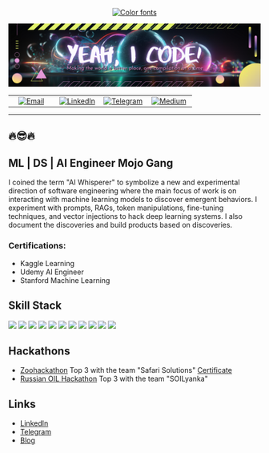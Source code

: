 <p align="center">
<a href="https://www.fontspace.com/category/color"><img src="https://see.fontimg.com/api/renderfont4/L3o7W/eyJyIjoiZHciLCJoIjoxODIsInciOjIwMDAsImZzIjo5MSwiZmdjIjoiIzAwMDAwMCIsImJnYyI6IiNGRkZGRkYifQ/QW50b24gVmljZQ/loungeitalicpersonaluse-bdit.png" alt="Color fonts"></a>
</p>
<p align="center">
  <img src="https://github.com/antonvice/antonvice/blob/main/Game%20Streamer.png?raw=true" alt="yeahicode">
</p>
<table align="center">
  <tr>
    <td align="center" width="25%"><a href="mailto:anton96vice@gmail.com"><img src="https://img.shields.io/badge/Gmail-D14836?style=for-the-badge&logo=gmail&logoColor=white" alt="Email" /></a></td>
    <td align="center" width="25%"><a href="https://linkedin.com/in/anton96vice"><img src="https://img.shields.io/badge/LinkedIn-0077B5?style=for-the-badge&logo=linkedin&logoColor=white" alt="LinkedIn" /></a></td>
    <td align="center" width="25%"><a href="https://t.me/nucradkillsrats"><img src="https://img.shields.io/badge/Telegram-2CA5E0?style=for-the-badge&logo=telegram&logoColor=white" alt="Telegram" /></a></td>
    <td align="center" width="25%"><a href="https://medium.com/@AI_Whisperer"><img src="https://img.shields.io/badge/Medium-12100E?style=for-the-badge&logo=medium&logoColor=white" alt="Medium" /></a></td>
  </tr>
</table>

---

## 🔥😎🔥

ML | DS | AI Engineer
Mojo Gang
---

I coined the term "AI Whisperer" to symbolize a new and experimental direction of software engineering where the main focus of work is on interacting with machine learning models to discover emergent behaviors. I experiment with prompts, RAGs, token manipulations, fine-tuning techniques, and vector injections to hack deep learning systems. I also document the discoveries and build products based on discoveries.

### Certifications:
* Kaggle Learning
* Udemy AI Engineer
* Stanford Machine Learning

## Skill Stack
<p align ="center">
  
![](https://img.shields.io/badge/-PyTorch-EE4C2C?style=flat&logo=PyTorch&logoColor=white)
![](https://img.shields.io/badge/-TensorFlow-FF6F00?style=flat&logo=TensorFlow&logoColor=white)
![](https://img.shields.io/badge/-Scikit_learn-F7931E?style=flat&logo=scikit-learn&logoColor=white)
![](https://img.shields.io/badge/-Pandas-150458?style=flat&logo=Pandas&logoColor=white)
![](https://img.shields.io/badge/-SciPy-8CAAE6?style=flat&logo=SciPy&logoColor=white)
![](https://img.shields.io/badge/-FastAPI-009688?style=flat&logo=FastAPI&logoColor=white)
![](https://img.shields.io/badge/-HuggingFace-FFD43B?style=flat&logo=HuggingFace&logoColor=black)
![](https://img.shields.io/badge/-AWS-232F3E?style=flat&logo=amazon-aws&logoColor=white)
![](https://img.shields.io/badge/-Azure-0078D4?style=flat&logo=microsoft-azure&logoColor=white)
![](https://img.shields.io/badge/-Google_Cloud-4285F4?style=flat&logo=google-cloud&logoColor=white)
![](https://img.shields.io/badge/-MLflow-0194E2?style=flat&logo=MLflow&logoColor=white)

</p>


## Hackathons
* [Zoohackathon](https://zoohackathon-2020-europe.devpost.com/) Top 3 with the team "Safari Solutions" [Certificate](https://github.com/anton96vice/Portfolio/blob/main/imgs/Anton%20Vice.pdf)
* [Russian OIL Hackathon](https://vk.com/onlinehackathon) Top 3 with the team "SOILyanka"


## Links
- [LinkedIn](https://www.linkedin.com/in/anton96vice/)
- [Telegram](https://t.me/@nucradkillsrats)
- [Blog](https://www.medium.com/@AI_Whisperer)
